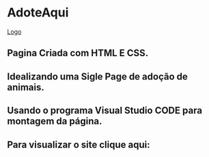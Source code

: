 # AdoteAqui 
[Logo](logo.png)
## Pagina Criada com HTML E CSS.
## Idealizando uma Sigle Page de adoção de animais.

## Usando o programa Visual Studio CODE para montagem da página.
## Para visualizar o site clique aqui: 

